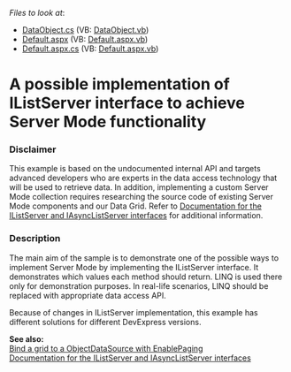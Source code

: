 <!-- default file list -->
*Files to look at*:

* [DataObject.cs](./CS/WebSite/App_Code/DataObject.cs) (VB: [DataObject.vb](./VB/WebSite/App_Code/DataObject.vb))
* [Default.aspx](./CS/WebSite/Default.aspx) (VB: [Default.aspx.vb](./VB/WebSite/Default.aspx.vb))
* [Default.aspx.cs](./CS/WebSite/Default.aspx.cs) (VB: [Default.aspx.vb](./VB/WebSite/Default.aspx.vb))
<!-- default file list end -->
# A possible implementation of IListServer interface to achieve Server Mode functionality

### Disclaimer
This example is based on the undocumented internal API and targets advanced developers who are experts in the data access technology that will be used to retrieve data. In addition, implementing a custom Server Mode collection requires researching the source code of existing Server Mode components and our Data Grid. Refer to [Documentation for the IListServer and IAsyncListServer interfaces][1] for additional information.

### Description

The main aim of the sample is to demonstrate one of the possible ways to implement Server Mode by implementing the IListServer interface. It demonstrates which values each method should return. LINQ is used there only for demonstration purposes. In real-life scenarios, LINQ should be replaced with appropriate data access API.

Because of changes in IListServer implementation, this example has different solutions for different DevExpress versions.  

**See also:**  
[Bind a grid to a ObjectDataSource with EnablePaging][2]  
[Documentation for the IListServer and IAsyncListServer interfaces][1]

[1]: https://www.devexpress.com/Support/Center/Question/Details/S19875/documentation-for-the-ilistserver-and-iasynclistserver-interfaces
[2]: https://github.com/DevExpress-Examples/how-to-bind-aspxgridview-to-an-objectdatasource-with-enablepaging-e2672
